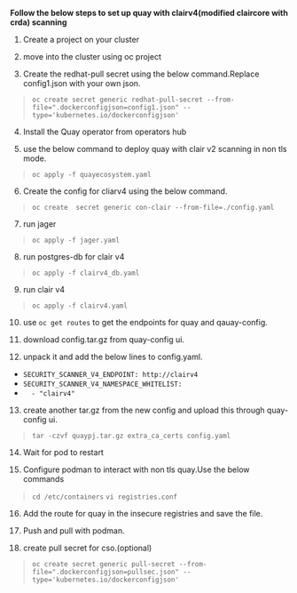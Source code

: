 **Follow the below steps to set up quay with clairv4(modified claircore with crda) scanning**


1. Create a project on your cluster

2. move into the cluster using oc project <name>

3. Create the redhat-pull secret using the below command.Replace config1.json with your own json.

> ```oc create secret generic redhat-pull-secret --from-file=".dockerconfigjson=config1.json" --type='kubernetes.io/dockerconfigjson'```

4. Install the Quay operator from operators hub

5. use the below command to deploy quay with clair v2 scanning in non tls mode.
> ```oc apply -f quayecosystem.yaml```

6. Create the config for cliarv4 using the below command.
> ```oc create  secret generic con-clair --from-file=./config.yaml```

7. run jager
> ```oc apply -f jager.yaml```

8. run postgres-db for clair v4
> ```oc apply -f clairv4_db.yaml```

9. run clair v4
> ```oc apply -f clairv4.yaml```

10. use ```oc get routes``` to get the endpoints for quay and qauay-config.

11. download config.tar.gz from quay-config ui.

12. unpack it and add the below lines to config.yaml.

* ```SECURITY_SCANNER_V4_ENDPOINT: http://clairv4```
* ```SECURITY_SCANNER_V4_NAMESPACE_WHITELIST:```
* ```  - "clairv4"```


13. create another tar.gz from the new config and upload this through quay-config ui.
> ```tar -czvf quaypj.tar.gz extra_ca_certs config.yaml```

14. Wait for pod to restart


15. Configure podman to interact with non tls quay.Use the below commands
> ```cd /etc/containers```
> ```vi registries.conf```

16. Add the route for quay in the insecure registries and save the file.

17. Push and pull with podman.

18. create pull secret for cso.(optional)
> ```oc create secret generic pull-secret --from-file=".dockerconfigjson=pullsec.json" --type='kubernetes.io/dockerconfigjson'```
